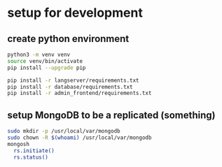 # setup for development



## create python environment

```sh
python3 -m venv venv
source venv/bin/activate
pip install --upgrade pip

pip install -r langserver/requirements.txt
pip install -r database/requirements.txt
pip install -r admin_frontend/requirements.txt
```


## setup MongoDB to be a replicated (something)

```sh
sudo mkdir -p /usr/local/var/mongodb                  
sudo chown -R $(whoami) /usr/local/var/mongodb
mongosh
  rs.initiate()
  rs.status()
```
